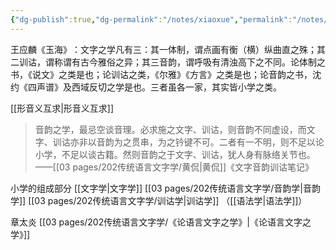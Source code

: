 ```yaml
---
{"dg-publish":true,"dg-permalink":"/notes/xiaoxue","permalink":"/notes/xiaoxue/","created":"2024-11-30T20:51:59.918+08:00","updated":"2025-03-02T20:03:26.087+08:00"}
---
```


 王应麟《玉海》​：文字之学凡有三：其一体制，谓点画有衡（横）纵曲直之殊；其二训诂，谓称谓有古今雅俗之异；其三音韵，谓呼吸有清浊高下之不同。论体制之书，《说文》之类是也；论训诂之类，《尔雅》《方言》之类是也；论音韵之书，沈约《四声谱》及西域反切之学是也。三者虽各一家，其实皆小学之类。

[[形音义互求\|形音义互求]]
>音韵之学，最忌空谈音理。必求施之文字、训诂，则音韵不同虚设，而文字、训诂亦非以音韵为之贯串，为之钤键不可。二者有一不明，则不足以论小学，不足以谈古籍。然则音韵之于文字、训诂，犹人身有脉络关节也。——[[03 pages/202传统语言文字学/黄侃\|黄侃]]《文字音韵训诂笔记》


小学的组成部分
[[文字学\|文字学]]
[[03 pages/202传统语言文字学/音韵学\|音韵学]]
[[03 pages/202传统语言文字学/训诂学\|训诂学]]
（[[语法学\|语法学]]）

章太炎 [[03 pages/202传统语言文字学/《论语言文字之学》\|《论语言文字之学》]]